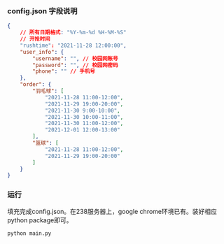 ### config.json 字段说明
```json
{
    // 所有日期格式: "%Y-%m-%d %H-%M-%S"
    // 开抢时间
    "rushtime": "2021-11-28 12:00:00",
    "user_info": {
        "username": "", // 校园网账号
        "password": "", // 校园网密码
        "phone": "" // 手机号
    },
    "order": {
        "羽毛球": [
            "2021-11-28 11:00-12:00",
            "2021-11-29 19:00-20:00",
            "2021-11-30 9:00-10:00",
            "2021-11-30 10:00-11:00",
            "2021-11-30 11:00-12:00",
            "2021-12-01 12:00-13:00"
        ],
        "篮球": [
            "2021-11-28 11:00-12:00",
            "2021-11-29 19:00-20:00"
        ]
    }
}
```

### 运行
填充完成config.json。在238服务器上，google chrome环境已有。装好相应python package即可。
```shell
python main.py
```